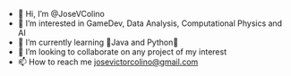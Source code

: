 - 👋 Hi, I’m @JoseVColino
- 👀 I’m interested in GameDev, Data Analysis, Computational Physics and AI
- 🌱 I’m currently learning 📀Java and Python🐍
- 💞️ I’m looking to collaborate on any project of my interest
- 📫 How to reach me josevictorcolino@gmail.com

<!---
JoseVColino/JoseVColino is a ✨ special ✨ repository because its `README.md` (this file) appears on your GitHub profile.
You can click the Preview link to take a look at your changes.
--->
